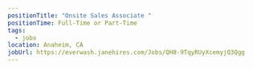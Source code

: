 ```yaml
---
positionTitle: "Onsite Sales Associate "
positionTime: Full-Time or Part-Time
tags:
  - jobs
location: Anaheim, CA
jobUrl: https://everwash.janehires.com/Jobs/QH8-9TqyRUyXcemyjQ3Qgg
---
```

